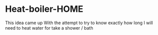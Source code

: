 # Heat-boiler-HOME
This idea came up With the attempt to try to know exactly how long I will need to heat water for take a shower / bath
